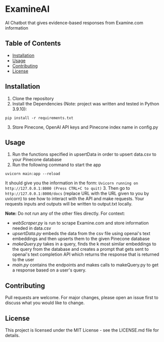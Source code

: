 # ExamineAI
AI Chatbot that gives evidence-based responses from Examine.com information

## Table of Contents

- [Installation](#installation)
- [Usage](#usage)
- [Contributing](#contributing)
- [License](#license)

## Installation

1. Clone the repository
2. Install the Dependencies (Note: project was written and tested in Python 3.9.10):
```
pip install -r requirements.txt
```
3. Store Pinecone, OpenAI API keys and Pinecone index name in config.py

## Usage

1. Run the functions specified in upsertData in order to upsert data.csv to your Pinecone database
2. Run the following command to start the app
```
uvicorn main:app --reload
```
It should give you the information in the form: `Uvicorn running on http://127.0.0.1:8000 (Press CTRL+C to quit)`
3. Then go to `http://127.0.0.1:8000/docs` (replace URL with the URL given to you by uvicorn) to see how to interact with the API and make requests.
Your requests inputs and outputs will be written to output.txt locally.

**Note:** Do not run any of the other files directly. For context:

* *webScraper.py* is run to scrape Examine.com and store information needed in data.csv
* *upsertData.py* embeds the data from the csv file using openai's text embeddings and then upserts them to the given Pinecone database
* *makeQuery.py* takes in a query, finds the k most similar embeddings to the query from the database and creates a prompt that gets sent to openai's text completion API which returns the response that is returned to the user
* *main.py* contains the endpoints and makes calls to makeQuery.py to get a response based on a user's query.

## Contributing

Pull requests are welcome. For major changes, please open an issue first to discuss what you would like to change.


## License

This project is licensed under the MIT License - see the LICENSE.md file for details.
